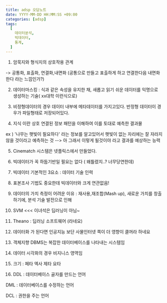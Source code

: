 ```yaml
---
title: adsp 오답노트
date: YYYY-MM-DD HH:MM:SS +09:00
categories: [adsp]
tags:
  [
    데이터분석,
    빅데이터,
    통계,
  ]
---
```


1. 암묵지와 형식지의 상호작용 관계

-> 공통화, 표출화, 연결화,내면화 (공통으로 만들고 표출하게 하고 연결한다음 내면화한다 라는 느낌인가?)

2. 데이터마스킹 : 식과 같은 속성을 유지한 채, 새롭고 읽기 쉬운 데이터를 익명으로 생성하는 기술( xx대학 이런식으로)

3. 비정형데이터의 경우 데이터 내부에 메타데이터를 가지고있다. 반정형 데이터이 경우가 파일형태로 저장되어있다.

4. 지식 이란 상호 연결된 정보 패턴을 이해하여 이를 토대로 예측한 결과물 

ex )   '나무는 햇빛이 필요하다' 라는 정보를 알고있어서 햇빛이 없는 자리에는 잘 자라지 않을 것이라고 예측하는 것 --> 아 그래서 이렇게 될것이야 라고 결과를 예상하는 능력

5. Cinematch 시스템은 넷플릭스에서 만들었다.

6. 빅데이터가 꼭 하둡기반일 필요는 없다 ( 왜틀렸지..? 너무당연한데)

7. 빅데이터 기본적인 3요소 : 데이터 기술 인력 

8. 표본조사 기법도 중요한데 빅데이터와 크게 연관없음!

9. 데이터의 가치 측정이 어려운 이유 : 재사용,재조합(Mash up), 새로운 가치를 창출하기에, 분석 기술 발전으로 인해

10. SVM <<< 이녀석은 딥러닝이 아님~

11. Theano : 딥러닝 소프트웨어 (라네요)

12. 데이터화 가 된다면 인공지능 보단 사물인터넷 쪽이 더 영향이 클꺼라 하네요

13. 객체지향 DBMS는 복잡한 데이터베이스를 나타내는 시스템임

14. 데이터 시각화의 경우 비지니스 영역임

15. 크기 : 페타 엑사 제타 요타

16. DDL : 데이터베이스 골자를 만드는 언어 

DML : 데이터베이스를 수정하는 언어

DCL : 권한을 주는 언어